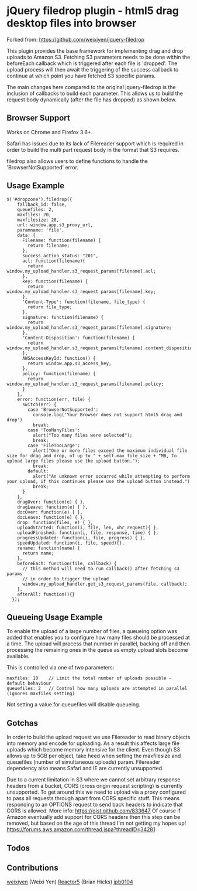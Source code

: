 jQuery filedrop plugin - html5 drag desktop files into browser
==============================
Forked from: https://github.com/weixiyen/jquery-filedrop

This plugin provides the base framework for implementing drag and drop uploads to Amazon S3.
Fetching S3 parameters needs to be done within the beforeEach callback which is triggered after each file is 'dropped'.
The upload process will then await the triggering of the success callback to continue
at which point you have fetched S3 specific params.

The main changes here compared to the original jquery-filedrop is the inclusion of callbacks to build each parameter.
This allows us to build the request body dynamically (after the file has dropped) as shown below.

Browser Support
---------------
Works on Chrome and Firefox 3.6+.

Safari has issues due to its lack of Filereader support which is required in order to
build the multi part request body in the format that S3 requires.

filedrop also allows users to define functions to handle the 'BrowserNotSupported' error.

Usage Example
---------------

    $('#dropzone').filedrop({
        fallback_id: false,
        queuefiles: 2,
        maxfiles: 20,
        maxfilesize: 20,
        url: window.app.s3_proxy_url,
        paramname: 'file',
        data: {
          Filename: function(filename) {
            return filename;
          },
          success_action_status: "201",
          acl: function(filename){
            return window.my_upload_handler.s3_request_params[filename].acl;
          },
          key: function(filename) {
            return window.my_upload_handler.s3_request_params[filename].key;
          },
          'Content-Type': function(filename, file_type) {
            return file_type;
          },
          signature: function(filename) {
            return window.my_upload_handler.s3_request_params[filename].signature;
          },
          'Content-Disposition': function(filename) {
            return window.my_upload_handler.s3_request_params[filename].content_disposition;
          },
          AWSAccessKeyId: function() {
            return window.app.s3_access_key;
          },
          policy: function(filename) {
            return window.my_upload_handler.s3_request_params[filename].policy;
          }
        },
        error: function(err, file) {
          switch(err) {
            case 'BrowserNotSupported':
              console.log('Your Browser does not support html5 drag and drop')
              break;
            case 'TooManyFiles':
              alert("Too many files were selected");
              break;
            case 'FileTooLarge':
              alert("One or more files exceed the maximum individual file size for drag and drop, of up to " + self.max_file_size + "MB, To upload large files please use the upload button.");
              break;
            default:
              alert("An unknown error occurred while attempting to perform your upload, if this continues please use the upload button instead.")
              break;
          }
        },
        dragOver: function(e) { },
        dragLeave: function(e) { },
        docOver: function(e) { },
        docLeave: function(e) { },
        drop: function(files, e) { },
        uploadStarted: function(i, file, len, xhr_request){ },
        uploadFinished: function(i, file, response, time) { },
        progressUpdated: function(i, file, progress) { },
        speedUpdated: function(i, file, speed){},
        rename: function(name) {
          return name;
        },
        beforeEach: function(file, callback) {
          // this method will need to run callback() after fetching s3 params
          // in order to trigger the upload
          window.my_upload_handler.get_s3_request_params(file, callback);
        },
        afterAll: function(){}
      });


Queueing Usage Example
----------------------

To enable the upload of a large number of files, a queueing option was added that enables you to configure how many files should be processed at a time.  The upload will process that number in parallel, backing off and then processing the remaining ones in the queue as empty upload slots become available.

This is controlled via one of two parameters:

    maxfiles: 10    // Limit the total number of uploads possible - default behaviour
    queuefiles: 2   // Control how many uploads are attempted in parallel (ignores maxfiles setting)

Not setting a value for queuefiles will disable queueing.

Gotchas
-------

In order to build the upload request we use Filereader to read binary objects into memory and encode for uploading.
As a result this affects large file uploads which become memory intensive for the client.
Even though S3 allows up to 5GB per object, take heed when setting the
maxfilesize and queuefiles (number of simultaneous uploads) param.
Filereader dependency also means Safari and IE are currently unsupported.

Due to a current limitation in S3 where we cannot set arbitrary response headers from a bucket,
CORS (cross origin request scripting) is currently unsupported.
To get around this we need to upload via a proxy configured to pass all requests through apart from CORS specific stuff.
This means responding to an OPTIONS request to send back headers to indicate that CORS is allowed.
More info:
https://gist.github.com/833647
Of course if Amazon eventually add support for CORS headers then this step can be removed,
but based on the age of this thread I'm not getting my hopes up!
https://forums.aws.amazon.com/thread.jspa?threadID=34281


Todos
-----



Contributions
---------------
[weixiyen](https://github.com/weixiyen/jquery-filedrop) (Weixi Yen)
[Reactor5](http://github.com/Reactor5/) (Brian Hicks)
[jpb0104](http://github.com/jpb0104)
